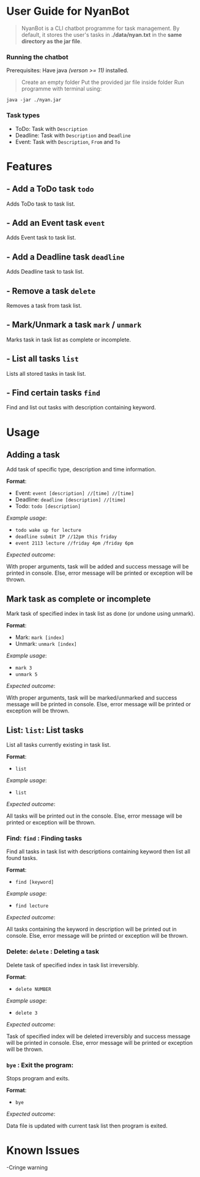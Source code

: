 # User Guide for NyanBot

> NyanBot is a CLI chatbot programme for task management. By default, it stores the user's tasks in **./data/nyan.txt** in the **same directory as the jar file**.

### Running the chatbot

Prerequisites: Have java *(verson >= 11)* installed.

> Create an empty folder
> Put the provided jar file inside folder
> Run programme with terminal using:
```
java -jar ./nyan.jar
```

### Task types

- ToDo: Task with ```Description```
- Deadline: Task with ```Description``` and ```Deadline```
- Event: Task with ```Description```, ```From``` and ```To```

# Features

## - Add a ToDo task ```todo```

Adds ToDo task to task list.

## - Add an Event task ```event```

Adds Event task to task list.

## - Add a Deadline task ```deadline```

Adds Deadline task to task list.

## - Remove a task ```delete```

Removes a task from task list.

## - Mark/Unmark a task ```mark``` / ```unmark```

Marks task in task list as complete or incomplete.

## - List all tasks ```list```

Lists all stored tasks in task list.

## - Find certain tasks ```find```

Find and list out tasks with description containing keyword.


# Usage

## Adding a task

Add task of specific type, description and time information.

**Format**:
- Event: ```event [description] //[time] //[time]```
- Deadline: ```deadline [description] //[time]```
- Todo: ```todo [description]```

*Example usage*:

- ```todo wake up for lecture```
- ```deadline submit IP //12pm this friday```
- ```event 2113 lecture //friday 4pm /friday 6pm```

*Expected outcome*:

With proper arguments, task will be added and success message will be printed in console.
Else, error message will be printed or exception will be thrown.

## Mark task as complete or incomplete

Mark task of specified index in task list as done (or undone using unmark).

**Format**:
- Mark: ```mark [index]```
- Unmark: ```unmark [index]```

*Example usage*:

- ```mark 3```
- ```unmark 5```

*Expected outcome*:

With proper arguments, task will be marked/unmarked and success message will be printed in console.
Else, error message will be printed or exception will be thrown.

## List: ```list```: List tasks

List all tasks currently existing in task list.

**Format**:
- ```list```

*Example usage*:

- ```list```

*Expected outcome*:

All tasks will be printed out in the console.
Else, error message will be printed or exception will be thrown.

### Find: ```find``` : Finding tasks

Find all tasks in task list with descriptions containing keyword then list all found tasks.

**Format**:
- ```find [keyword]```

*Example usage*:

- ```find lecture```

*Expected outcome*:

All tasks containing the keyword in description will be printed out in console.
Else, error message will be printed or exception will be thrown.

### Delete: ```delete``` : Deleting a task

Delete task of specified index in task list irreversibly.

**Format**:
- ```delete NUMBER```

*Example usage*:

- ```delete 3```

*Expected outcome*:

Task of specified index will be deleted irreversibly and success message will be printed in console.
Else, error message will be printed or exception will be thrown.

### ```bye``` : Exit the program:

Stops program and exits.

**Format**:
- ```bye```

*Expected outcome*:

Data file is updated with current task list then program is exited.

# Known Issues
-Cringe warning


